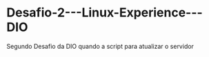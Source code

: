 # Desafio-2---Linux-Experience---DIO
Segundo Desafio da DIO quando a script para atualizar o servidor

